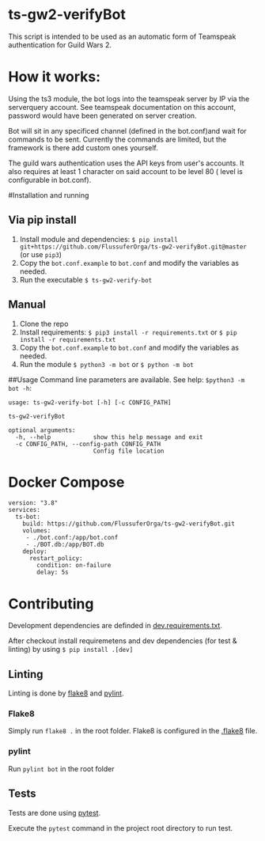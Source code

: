 # ts-gw2-verifyBot
This script is intended to be used as an automatic form of Teamspeak authentication for Guild Wars 2.

# How it works:
Using the ts3 module, the bot logs into the teamspeak server by IP via the serverquery account. See teamspeak documentation on this account, password would have been generated on server creation.

Bot will sit in any specificed channel (defined in the bot.conf)and wait for commands to be sent. Currently the commands are limited, but the framework is there add custom ones yourself.

The guild wars authentication uses the API keys from user's accounts. It also requires at least 1 character on said account to be level 80 ( level is configurable in bot.conf).

#Installation and running
## Via pip install
1. Install module and dependencies: ``$ pip install git+https://github.com/FlussuferOrga/ts-gw2-verifyBot.git@master`` (or use `pip3`)
2. Copy the `bot.conf.example` to `bot.conf` and modify the variables as needed.
3. Run the executable ``$ ts-gw2-verify-bot``

## Manual
1. Clone the repo
2. Install requirements: `$ pip3 install -r requirements.txt` or `$ pip install -r requirements.txt`
3. Copy the `bot.conf.example` to `bot.conf` and modify the variables as needed.
4. Run the module `$ python3 -m bot` or `$ python -m bot`

##Usage
Command line parameters are available. See help: `$python3 -m bot -h`:
```
usage: ts-gw2-verify-bot [-h] [-c CONFIG_PATH]

ts-gw2-verifyBot

optional arguments:
  -h, --help            show this help message and exit
  -c CONFIG_PATH, --config-path CONFIG_PATH
                        Config file location
```

# Docker Compose
```
version: "3.8"
services:
  ts-bot: 
    build: https://github.com/FlussuferOrga/ts-gw2-verifyBot.git
    volumes:
     - ./bot.conf:/app/bot.conf
     - ./BOT.db:/app/BOT.db
    deploy:
      restart_policy:
        condition: on-failure
        delay: 5s
```

# Contributing

Development dependencies are definded in [dev.requirements.txt](dev.requirements.txt).

After checkout install requiremetens and dev dependencies (for test & linting) by using `$ pip install .[dev]`

## Linting
Linting is done by [flake8](https://flake8.pycqa.org/en/latest/) and [pylint](https://pypi.org/project/pylint/).
### Flake8
Simply run `flake8 .` in the root folder.
Flake8 is configured in the [.flake8](.flake8) file.
### pylint
Run `pylint bot` in the root folder

## Tests
Tests are done using [pytest](https://pypi.org/project/pytest/).

Execute the `pytest` command in the project root directory to run test.


